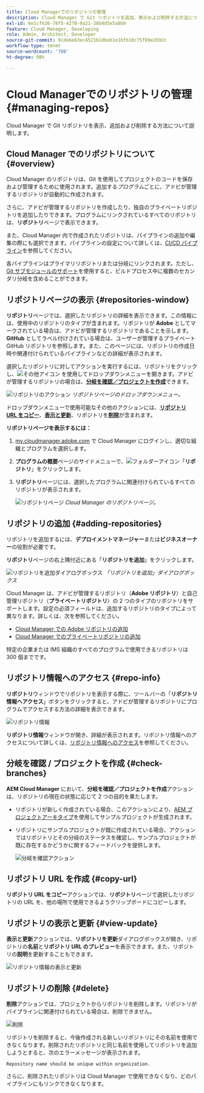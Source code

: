 ```yaml
---
title: Cloud Managerでのリポジトリの管理
description: Cloud Manager で Git リポジトリを追加、表示および削除する方法について説明します。
exl-id: 6e1cf636-78f5-4270-9a21-38b4d5e5a0b0
feature: Cloud Manager, Developing
role: Admin, Architect, Developer
source-git-commit: 9cde6e63ec452161dbeb1e1bfb10c75f89e2692c
workflow-type: tm+mt
source-wordcount: '708'
ht-degree: 98%

---
```



# Cloud Managerでのリポジトリの管理 {#managing-repos}

Cloud Manager で Git リポジトリを表示、追加および削除する方法について説明します。

## Cloud Manager でのリポジトリについて {#overview}

Cloud Manager のリポジトリは、Git を使用してプロジェクトのコードを保存および管理するために使用されます。追加する&#x200B;*プログラム*&#x200B;ごとに、アドビが管理するリポジトリが自動的に作成されます。

さらに、アドビが管理するリポジトリを作成したり、独自のプライベートリポジトリを追加したりできます。プログラムにリンクされているすべてのリポジトリは、**リポジトリ**&#x200B;ページで表示できます。

また、Cloud Manager 内で作成されたリポジトリは、パイプラインの追加や編集の際にも選択できます。パイプラインの設定について詳しくは、[CI/CD パイプライン](/help/implementing/cloud-manager/configuring-pipelines/introduction-ci-cd-pipelines.md)を参照してください。

各パイプラインはプライマリリポジトリまたは分岐にリンクされます。ただし、[Git サブモジュールのサポート](git-submodules.md)を使用すると、ビルドプロセス中に複数のセカンダリ分岐を含めることができます。

## リポジトリページの表示 {#repositories-window}

**リポジトリ**&#x200B;ページでは、選択したリポジトリの詳細を表示できます。この情報には、使用中のリポジトリのタイプが含まれます。リポジトリが **Adobe** としてマークされている場合は、アドビが管理するリポジトリであることを示します。**GitHub** としてラベル付けされている場合は、ユーザーが管理するプライベート GitHub リポジトリを参照します。また、このページには、リポジトリの作成日時や関連付けられているパイプラインなどの詳細が表示されます。

選択したリポジトリに対してアクションを実行するには、リポジトリをクリックし、![その他アイコン](https://spectrum.adobe.com/static/icons/workflow_18/Smock_More_18_N.svg) を使用してドロップダウンメニューを開きます。アドビが管理するリポジトリの場合は、**[分岐を確認／プロジェクトを作成](#check-branches)**&#x200B;できます。

![リポジトリのアクション](assets/repository-actions.png)
*リポジトリページのドロップダウンメニュー。*

ドロップダウンメニューで使用可能なその他のアクションには、**[リポジトリ URL をコピー](#copy-url)**、**[表示と更新](#view-update)**、リポジトリを&#x200B;**[削除](#delete)**&#x200B;が含まれます。

**リポジトリページを表示するには：**

1. [my.cloudmanager.adobe.com](https://my.cloudmanager.adobe.com/) で Cloud Manager にログインし、適切な組織とプログラムを選択します。

1. **プログラムの概要**&#x200B;ページのサイドメニューで、![フォルダーアイコン](https://spectrum.adobe.com/static/icons/workflow_18/Smock_Folder_18_N.svg)「**リポジトリ**」をクリックします。

1. **リポジトリ**&#x200B;ページには、選択したプログラムに関連付けられているすべてのリポジトリが表示されます。

   ![リポジトリページ](assets/repositories.png)
   *Cloud Manager のリポジトリページ。*

## リポジトリの追加 {#adding-repositories}

リポジトリを追加するには、**デプロイメントマネージャー**&#x200B;または&#x200B;**ビジネスオーナー**&#x200B;の役割が必要です。

**リポジトリ**&#x200B;ページの右上隅付近にある「**リポジトリを追加**」をクリックします。

![ リポジトリを追加ダイアログボックス ](assets/repository-add.png)
*「リポジトリを追加」ダイアログボックス*

Cloud Manager は、アドビが管理するリポジトリ（**Adobe リポジトリ**）と自己管理リポジトリ（**プライベートリポジトリ**）の 2 つのタイプのリポジトリをサポートします。設定の必須フィールドは、追加するリポジトリのタイプによって異なります。詳しくは、次を参照してください。

* [Cloud Manager での Adobe リポジトリの追加](adobe-repositories.md)
* [Cloud Manager でのプライベートリポジトリの追加](private-repositories.md)

特定の企業または IMS 組織のすべてのプログラムで使用できるリポジトリは 300 個までです。

## リポジトリ情報へのアクセス {#repo-info}

**リポジトリ**&#x200B;ウィンドウでリポジトリを表示する際に、ツールバーの「**リポジトリ情報へアクセス**」ボタンをクリックすると、アドビが管理するリポジトリにプログラムでアクセスする方法の詳細を表示できます。

![リポジトリ情報](assets/repository-access-repo-info2.png)

**リポジトリ情報**&#x200B;ウィンドウが開き、詳細が表示されます。リポジトリ情報へのアクセスについて詳しくは、[リポジトリ情報へのアクセス](/help/implementing/cloud-manager/managing-code/accessing-repos.md)を参照してください。

## 分岐を確認 / プロジェクトを作成 {#check-branches}

**AEM Cloud Manager** において、**分岐を確認／プロジェクトを作成**&#x200B;アクションは、リポジトリの現在の状態に応じて 2 つの目的を果たします。

* リポジトリが新しく作成されている場合、このアクションにより、[AEM プロジェクトアーキタイプ](https://experienceleague.adobe.com/ja/docs/experience-manager-core-components/using/developing/archetype/overview)を使用してサンプルプロジェクトが生成されます。
* リポジトリにサンプルプロジェクトが既に作成されている場合、アクションではリポジトリとその分岐のステータスを確認し、サンプルプロジェクトが既に存在するかどうかに関するフィードバックを提供します。

  ![分岐を確認アクション](assets/check-branches.png)

## リポジトリ URL を作成 {#copy-url}

**リポジトリ URL をコピー**&#x200B;アクションでは、**リポジトリ**&#x200B;ページで選択したリポジトリの URL を、他の場所で使用できるようクリップボードにコピーします。

## リポジトリの表示と更新 {#view-update}

**表示と更新**&#x200B;アクションでは、**リポジトリを更新**&#x200B;ダイアログボックスが開き、リポジトリの&#x200B;**名前**&#x200B;と&#x200B;**リポジトリ URL のプレビュー**&#x200B;を表示できます。また、リポジトリの&#x200B;**説明**&#x200B;を更新することもできます。

![リポジトリ情報の表示と更新](assets/repository-view-update.png)

## リポジトリの削除 {#delete}

**削除**&#x200B;アクションでは、プロジェクトからリポジトリを削除します。リポジトリがパイプラインに関連付けられている場合は、削除できません。

![削除](assets/repository-delete.png)

リポジトリを削除すると、今後作成される新しいリポジトリにその名前を使用できなくなります。削除されたリポジトリと同じ名前を使用してリポジトリを追加しようとすると、次のエラーメッセージが表示されます。

`Repository name should be unique within organization.`

さらに、削除されたリポジトリは Cloud Manager で使用できなくなり、どのパイプラインにもリンクできなくなります。

